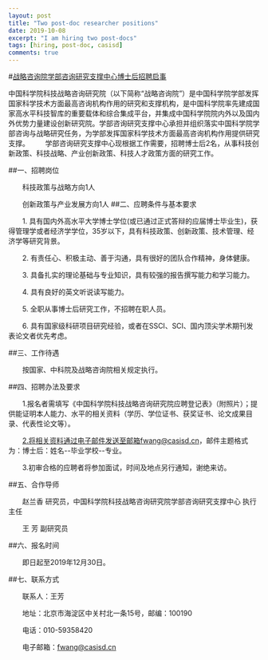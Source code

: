 ```yaml
---
layout: post
title: "Two post-doc researcher positions"
date: 2019-10-08
excerpt: "I am hiring two post-docs"
tags: [hiring, post-doc, casisd]
comments: true
---
```


#[战略咨询院学部咨询研究支撑中心博士后招聘启事](http://www.casisd.cn/zpxx/201910/t20191008_5404343.html)

中国科学院科技战略咨询研究院（以下简称“战略咨询院”）是中国科学院学部发挥国家科学技术方面最高咨询机构作用的研究和支撑机构，是中国科学院率先建成国家高水平科技智库的重要载体和综合集成平台，并集成中国科学院院内外以及国内外优势力量建设创新研究院。学部咨询研究支撑中心承担并组织落实中国科学院学部咨询与战略研究任务，为学部发挥国家科学技术方面最高咨询机构作用提供研究支撑。
　　学部咨询研究支撑中心现根据工作需要，招聘博士后2名，从事科技创新政策、科技战略、产业创新政策、科技人才政策方面的研究工作。

##一、招聘岗位

　　科技政策与战略方向1人

　　创新政策与产业发展方向1人
##二、应聘条件与基本要求

　　1. 具有国内外高水平大学博士学位(或已通过正式答辩的应届博士毕业生)，获得管理学或者经济学学位，35岁以下，具有科技政策、创新政策、技术管理、经济学等研究背景。

　　2. 有责任心、积极主动、善于沟通，具有很好的团队合作精神，身体健康。

　　3. 具备扎实的理论基础与专业知识，具有较强的报告撰写能力和学习能力。

　　4. 具有良好的英文听说读写能力。

　　5. 全职从事博士后研究工作，不招聘在职人员。

　　6. 具有国家级科研项目研究经验，或者在SSCI、SCI、国内顶尖学术期刊发表论文者优先考虑。　　

##三、工作待遇

　　按国家、中科院及战略咨询院相关规定执行。

##四、招聘办法及要求

　　1.报名者需填写《中国科学院科技战略咨询研究院应聘登记表》（附照片）；提供能证明本人能力、水平的相关资料（学历、学位证书、获奖证书、论文成果目录、代表性论文等）。

　　2.将相关资料通过电子邮件发送至邮箱fwang@casisd.cn，邮件主题格式为：博士后：姓名--毕业学校--专业。

　　3.初审合格的应聘者将参加面试，时间及地点另行通知，谢绝来访。

##五、合作导师

　　赵兰香 研究员，中国科学院科技战略咨询研究院学部咨询研究支撑中心 执行主任

　　王    芳 副研究员

##六、报名时间

　　即日起至2019年12月30日。

##七、联系方式

　　联系人：王芳

　　地址：北京市海淀区中关村北一条15号，邮编：100190

　　电话：010-59358420

　　电子邮箱：fwang@casisd.cn
